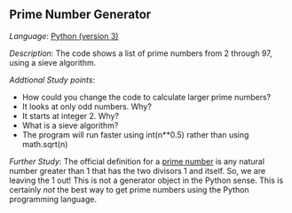 Prime Number Generator
-----

*Language*: [Python (version 3)](http://docs.python.org/3/)

*Description*: The code shows a list of prime numbers from 2 through 97, using a sieve algorithm. 

*Addtional Study points*: 
* How could you change the code to calculate larger prime numbers?
* It looks at only odd numbers. Why?
* It starts at integer 2. Why? 
* What is a sieve algorithm?
* The program will run faster using int(n**0.5) rather than using math.sqrt(n)

*Further Study*:
The official definition for a [prime number](https://en.wikipedia.org/wiki/Prime_number) is any natural number greater than 1 that has the two divisors 1 and itself. 
So, we are leaving the 1 out!
This is not a generator object in the Python sense. 
This is certainly _not_ the best way to get prime numbers using the Python programming language.
